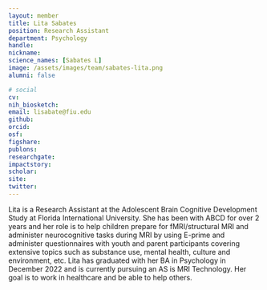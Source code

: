 ```yaml
---
layout: member
title: Lita Sabates
position: Research Assistant
department: Psychology
handle:
nickname:
science_names: [Sabates L]
image: /assets/images/team/sabates-lita.png
alumni: false

# social
cv:
nih_biosketch:
email: lisabate@fiu.edu
github:
orcid:
osf:
figshare:
publons:
researchgate:
impactstory:
scholar:
site:
twitter:
---
```


Lita is a Research Assistant at the Adolescent Brain Cognitive Development Study at Florida International University. She has been with ABCD for over 2 years and her role is to help children prepare for fMRI/structural MRI and administer neurocognitive tasks during MRI by using E-prime and administer questionnaires with youth and parent participants covering extensive topics such as substance use, mental health, culture and environment, etc. Lita has graduated with her BA in Psychology in December 2022 and is currently pursuing an AS is MRI Technology. Her goal is to work in healthcare and be able to help others.
